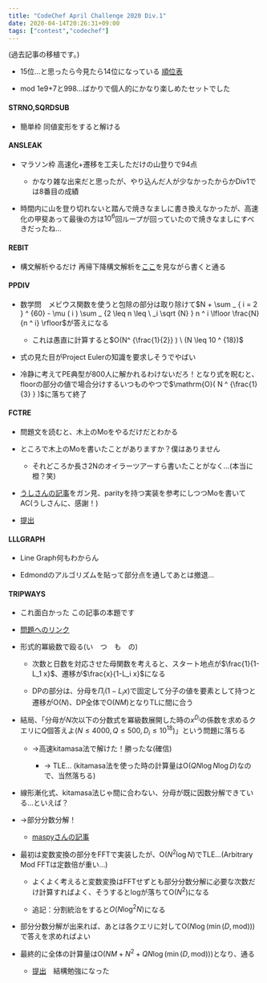 ```yaml
---
title: "CodeChef April Challenge 2020 Div.1"
date: 2020-04-14T20:26:31+09:00
tags: ["contest","codechef"]
---
```


(過去記事の移植です。)

- 15位…と思ったら今見たら14位になっている [順位表](https://www.codechef.com/rankings/APRIL20A)

- $\mathrm{mod}$ 1e9+7と998...ばかりで個人的にかなり楽しめたセットでした

#### STRNO,SQRDSUB

- 簡単枠 同値変形をすると解ける

#### ANSLEAK

- マラソン枠 高速化+遷移を工夫しただけの山登りで94点

    - かなり雑な出来だと思ったが、やり込んだ人が少なかったからかDiv1では8番目の成績

- 時間内に山を登り切れないと踏んで焼きなましに書き換えなかったが、高速化の甲斐あって最後の方は$10 ^ 6$回ループが回っていたので焼きなましにすべきだったね…

#### REBIT

- 構文解析やるだけ 再帰下降構文解析を[ここ](http://dai1741.github.io/maximum-algo-2012/docs/parsing/)を見ながら書くと通る

#### PPDIV

- 数学問　メビウス関数を使うと包除の部分は取り除けて$N + \sum _ { i = 2 } ^ {60} - \mu ( i ) \sum _ {2 \leq n \leq \ _i \sqrt {N} }  n ^ i \lfloor \frac{N}{n ^ i} \rfloor$が答えになる

    - これは愚直に計算すると$O(N^ {\frac{1}{2}} ) \  (N \leq 10 ^ {18})$

- 式の見た目がProject Eulerの知識を要求しそうでやばい

- 冷静に考えてPE典型が800人に解かれるわけないだろ！となり式を睨むと、floorの部分の値で場合分けするいつものやつで$\mathrm{O}( N ^ {\frac{1}{3} } )$に落ちて終了

#### FCTRE

- 問題文を読むと、木上のMoをやるだけだとわかる

- ところで木上のMoを書いたことがありますか？僕はありません

    - それどころか長さ2Nのオイラーツアーすら書いたことがなく…(本当に橙？笑)

- [うしさんの記事](https://ei1333.hateblo.jp/entry/2017/09/11/211011)をガン見、parityを持つ実装を参考にしつつMoを書いてAC(うしさんに、感謝！)

- [提出](https://www.codechef.com/viewsolution/31726113)

#### LLLGRAPH

- Line Graph何もわからん

- Edmondのアルゴリズムを貼って部分点を通してあとは撤退…

#### TRIPWAYS

- これ面白かった この記事の本題です

- [問題へのリンク](https://www.codechef.com/APRIL20A/problems/TRIPWAYS)

- 形式的冪級数で殴る(い　つ　も　の)

    - 次数と日数を対応させた母関数を考えると、スタート地点が$\frac{1}{1-L_1 x}$、遷移が$\frac{x}{1-L_i x}$になる

    - DPの部分は、分母を$\Pi _i \left (1-L_i x  \right )$で固定して分子の値を要素として持つと遷移が$\mathrm{O} (N)$、DP全体で$\mathrm{O}(NM)$となりTLに間に合う

- 結局、「分母が$N$次以下の分数式を冪級数展開した時の$x^{D_i}$の係数を求めるクエリに$Q$個答えよ$(N \leq 4000, Q \leq 500, D_i \leq 10 ^ {18} )$」という問題に落ちる

    - →高速kitamasa法で解けた！勝ったな(確信)

        - → TLE… (kitamasa法を使った時の計算量は$\mathrm{O} (QN \log N \log D)$なので、当然落ちる)

- 線形漸化式、kitamasa法じゃ間に合わない、分母が既に因数分解できている…といえば？

- →部分分数分解！

    - [maspyさんの記事](https://maspypy.com/atcoder-g-%E3%83%95%E3%82%A3%E3%83%9C%E3%83%8A%E3%83%83%E3%83%81%E6%95%B0%E3%81%AE%E7%B7%8F%E5%92%8C%EF%BC%88square869120contest%EF%BC%89)

- 最初は変数変換の部分をFFTで実装したが、$\mathrm{O}( N ^ 2 \log N)$でTLE…(Arbitrary Mod FFTは定数倍が重い…)

    - よくよく考えると変数変換はFFTせずとも部分分数分解に必要な次数だけ計算すればよく、そうするとlogが落ちて$\mathrm{O} (N ^ 2)$になる

    - 追記：分割統治をすると$O(N \log ^ 2 N)$になる

- 部分分数分解が出来れば、あとは各クエリに対して$\mathrm{O} (N \log ( \min(D , \mathrm{mod}) ) )$で答えを求めればよい

- 最終的に全体の計算量は$\mathrm{O} (NM+N ^ 2+QN \log ( \min( D , \mathrm{mod}) ) )$となり、通る

    - [提出](https://www.codechef.com/viewsolution/31817716)　結構勉強になった
